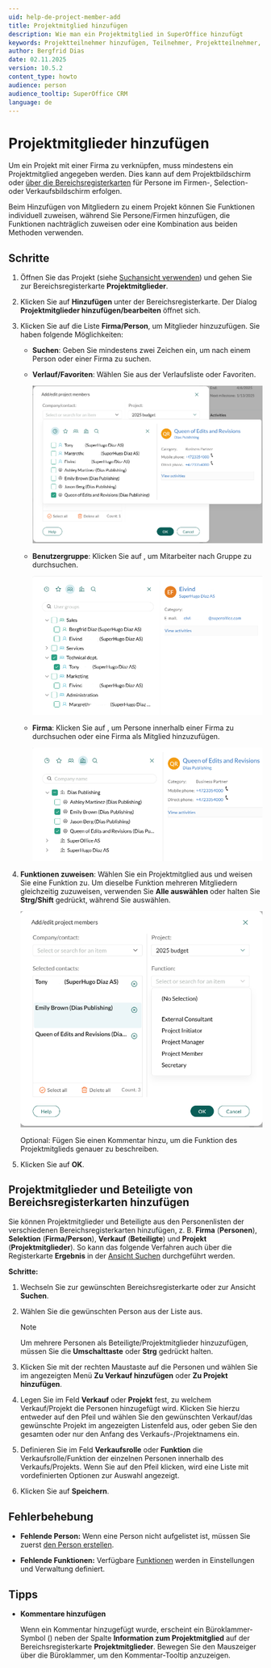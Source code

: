 ```yaml
---
uid: help-de-project-member-add
title: Projektmitglied hinzufügen
description: Wie man ein Projektmitglied in SuperOffice hinzufügt
keywords: Projektteilnehmer hinzufügen, Teilnehmer, Projektteilnehmer, Projektmitglied, Funktionen zuweisen, Projekt Mitglied
author: Bergfrid Dias
date: 02.11.2025
version: 10.5.2
content_type: howto
audience: person
audience_tooltip: SuperOffice CRM
language: de
---
```


# Projektmitglieder hinzufügen

Um ein Projekt mit einer Firma zu verknüpfen, muss mindestens ein Projektmitglied angegeben werden. Dies kann auf dem Projektbildschirm oder [über die Bereichsregisterkarten](#from-section-tab) für Persone im Firmen-, Selection- oder Verkaufsbildschirm erfolgen.

Beim Hinzufügen von Mitgliedern zu einem Projekt können Sie Funktionen individuell zuweisen, während Sie Persone/Firmen hinzufügen, die Funktionen nachträglich zuweisen oder eine Kombination aus beiden Methoden verwenden.

## Schritte

1. Öffnen Sie das Projekt (siehe [Suchansicht verwenden][1]) und gehen Sie zur Bereichsregisterkarte **Projektmitglieder**.

1. Klicken Sie auf **Hinzufügen** unter der Bereichsregisterkarte. Der Dialog **Projektmitglieder hinzufügen/bearbeiten** öffnet sich.

1. Klicken Sie auf die Liste **Firma/Person**, um Mitglieder hinzuzufügen. Sie haben folgende Möglichkeiten:

    * **Suchen**: Geben Sie mindestens zwei Zeichen ein, um nach einem Person oder einer Firma zu suchen.

    * **Verlauf/Favoriten**: Wählen Sie aus der Verlaufsliste oder Favoriten.

      ![Dialog Projektmitglieder hinzufügen/bearbeiten, Verlauf -screenshot][img5]

    * **Benutzergruppe**: Klicken Sie auf <i class="ph ph-users" aria-label="Associate icon"></i>, um Mitarbeiter nach Gruppe zu durchsuchen.

      ![Dialog Projektmitglieder hinzufügen/bearbeiten, Gruppe -screenshot][img6]

    * **Firma**: Klicken Sie auf <i class="ph ph-arrow-circle-right" aria-label="Arrow right"></i>, um Persone innerhalb einer Firma zu durchsuchen oder eine Firma als Mitglied hinzuzufügen.

      ![Dialog Projektmitglieder hinzufügen/bearbeiten, Firma -screenshot][img7]

1. **Funktionen zuweisen**: Wählen Sie ein Projektmitglied aus und weisen Sie eine Funktion zu. Um dieselbe Funktion mehreren Mitgliedern gleichzeitig zuzuweisen, verwenden Sie **Alle auswählen** oder halten Sie **Strg/Shift** gedrückt, während Sie auswählen.

    ![Dialog Projektmitglieder hinzufügen/bearbeiten, Funktion -screenshot][img8]

    Optional: Fügen Sie einen Kommentar hinzu, um die Funktion des Projektmitglieds genauer zu beschreiben.

1. Klicken Sie auf **OK**.

## <a id="from-section-tab"></a>Projektmitglieder und Beteiligte von Bereichsregisterkarten hinzufügen

Sie können Projektmitglieder und Beteiligte aus den Personenlisten der verschiedenen Bereichsregisterkarten hinzufügen, z. B. **Firma** (**Personen**), **Selektion** (**Firma/Person**), **Verkauf** (**Beteiligte**) und **Projekt** (**Projektmitglieder**). So kann das folgende Verfahren auch über die Registerkarte **Ergebnis** in der [Ansicht Suchen][1] durchgeführt werden.

**Schritte:**

1. Wechseln Sie zur gewünschten Bereichsregisterkarte oder zur Ansicht **Suchen**.

2. Wählen Sie die gewünschten Person aus der Liste aus.

    > [!NOTE]
    > Um mehrere Personen als Beteiligte/Projektmitglieder hinzuzufügen, müssen Sie die **Umschalttaste** oder **Strg** gedrückt halten.

3. Klicken Sie mit der rechten Maustaste auf die Personen und wählen Sie im angezeigten Menü **Zu Verkauf hinzufügen** oder **Zu Projekt hinzufügen**.

4. Legen Sie im Feld **Verkauf** oder **Projekt** fest, zu welchem Verkauf/Projekt die Personen hinzugefügt wird. Klicken Sie hierzu entweder auf den Pfeil und wählen Sie den gewünschten Verkauf/das gewünschte Projekt im angezeigten Listenfeld aus, oder geben Sie den gesamten oder nur den Anfang des Verkaufs-/Projektnamens ein.

5. Definieren Sie im Feld **Verkaufsrolle** oder **Funktion** die Verkaufsrolle/Funktion der einzelnen Personen innerhalb des Verkaufs/Projekts. Wenn Sie auf den Pfeil klicken, wird eine Liste mit vordefinierten Optionen zur Auswahl angezeigt.

6. Klicken Sie auf **Speichern**.

## Fehlerbehebung

* **Fehlende Person:** Wenn eine Person nicht aufgelistet ist, müssen Sie zuerst [den Person erstellen][3].

* **Fehlende Funktionen:** Verfügbare [Funktionen][5] werden in Einstellungen und Verwaltung definiert.

## Tipps

* **Kommentare hinzufügen**

    Wenn ein Kommentar hinzugefügt wurde, erscheint ein Büroklammer-Symbol (<i class="ph ph-paperclip" aria-hidden="true"></i>) neben der Spalte **Information zum Projektmitglied** auf der Bereichsregisterkarte **Projektmitglieder**. Bewegen Sie den Mauszeiger über die Büroklammer, um den Kommentar-Tooltip anzuzeigen.

<!-- Referenced links -->
[1]: ../../../search-options/learn/find-screen.md
[3]: ../../../contact/learn/create.md
[5]: ../../../admin/lists/learn/editing-items.md

<!-- Referenced images -->
[img5]: ../../../../media/loc/en/project/add-project-member-from-history.png
[img6]: ../../../../media/loc/en/project/add-project-member-from-group.png
[img7]: ../../../../media/loc/en/project/add-project-member-from-company.png
[img8]: ../../../../media/loc/en/project/set-project-member-function.png
